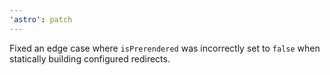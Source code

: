 ```yaml
---
'astro': patch
---
```


Fixed an edge case where `isPrerendered` was incorrectly set to `false` when statically building configured redirects.
